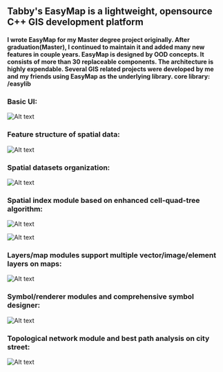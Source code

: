 ## **Tabby's EasyMap is a lightweight, opensource C++ GIS development platform**

#### I wrote EasyMap for my Master degree project originally. After graduation(Master), I continued to maintain it and added many new features in couple years. EasyMap is designed by OOD concepts. It consists of more than 30 replaceable components. The architecture is highly expendable. Several GIS related projects were developed by me and my friends using EasyMap as the underlying library. core library: /easylib <br/>

### Basic UI:<br/>
![Alt text](bin/screen_shot01.JPG?raw=true "EasyMap Desktop")<br/>

### Feature structure of spatial data:<br/>
![Alt text](easylib/10624_1269583712xUnZ.jpg?raw=true "")<br/>

### Spatial datasets organization:<br/>
![Alt text](easylib/10624_12695836611pHe.jpg?raw=true "")<br/>

### Spatial index module based on enhanced cell-quad-tree algorithm:<br/>
    
![Alt text](easylib/10624_1269583712SgBd.jpg?raw=true "")<br/>

![Alt text](easylib/10624_1269583714zZ59.jpg?raw=true "")<br/>
    
### Layers/map modules support multiple vector/image/element layers on maps:<br/>

![Alt text](bin/screen_shot03.JPG?raw=true "Visual C++ Customization")<br/>

### Symbol/renderer modules and comprehensive symbol designer:<br/>
    
![Alt text](bin/screen_shot04.JPG?raw=true "Complex Point Symbol Designer")<br/>

### Topological network module and best path analysis on city street:<br/>

![Alt text](bin/screen_shot00.JPG?raw=true "3D Navigation Demo")<br/>
